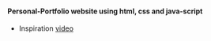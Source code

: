 #### Personal-Portfolio website using html, css and java-script
* Inspiration [video](https://youtu.be/0YFrGy_mzjY)